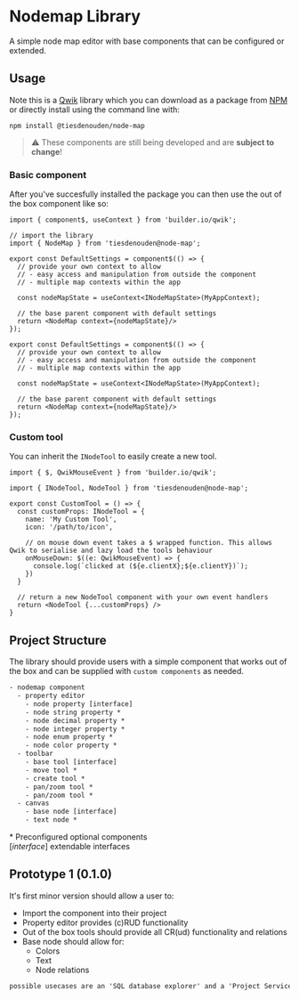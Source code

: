 # Nodemap Library

A simple node map editor with base components that can be configured or extended.

## Usage

Note this is a [Qwik](https://qwik.builder.io/) library which you can download as a package from [NPM](https://www.npmjs.com/package/@tiesdenouden/node-map) or directly install using the command line with:

```shell
npm install @tiesdenouden/node-map
```

> :warning: These components are still being developed and are **subject to change**!

### Basic component

After you've succesfully installed the package you can then use the out of the box component like so:

```JSX
import { component$, useContext } from 'builder.io/qwik';

// import the library
import { NodeMap } from 'tiesdenouden@node-map';

export const DefaultSettings = component$(() => {
  // provide your own context to allow
  // - easy access and manipulation from outside the component
  // - multiple map contexts within the app

  const nodeMapState = useContext<INodeMapState>(MyAppContext);

  // the base parent component with default settings
  return <NodeMap context={nodeMapState}/>
});

export const DefaultSettings = component$(() => {
  // provide your own context to allow
  // - easy access and manipulation from outside the component
  // - multiple map contexts within the app

  const nodeMapState = useContext<INodeMapState>(MyAppContext);

  // the base parent component with default settings
  return <NodeMap context={nodeMapState}/>
});
```

### Custom tool

You can inherit the `INodeTool` to easily create a new tool.

```JSX
import { $, QwikMouseEvent } from 'builder.io/qwik';

import { INodeTool, NodeTool } from 'tiesdenouden@node-map';

export const CustomTool = () => {
  const customProps: INodeTool = {
    name: 'My Custom Tool',
    icon: '/path/to/icon',

    // on mouse down event takes a $ wrapped function. This allows Qwik to serialise and lazy load the tools behaviour
    onMouseDown: $((e: QwikMouseEvent) => {
      console.log(`clicked at (${e.clientX};${e.clientY})`);
    })
  }

  // return a new NodeTool component with your own event handlers
  return <NodeTool {...customProps} />
}
```

## Project Structure

The library should provide users with a simple component that works out of the box and can be supplied with `custom components` as needed.

```txt
- nodemap component
  - property editor
    - node property [interface]
    - node string property *
    - node decimal property *
    - node integer property *
    - node enum property *
    - node color property *
  - toolbar
    - base tool [interface]
    - move tool *
    - create tool *
    - pan/zoom tool *
    - pan/zoom tool *
  - canvas
    - base node [interface]
    - text node *
```

\* Preconfigured optional components \
[_interface_] extendable interfaces

## Prototype 1 (0.1.0)

It's first minor version should allow a user to:

- Import the component into their project
- Property editor provides (c)RUD functionality
- Out of the box tools should provide all CR(ud) functionality and relations
- Base node should allow for:
  - Colors
  - Text
  - Node relations

```txt
possible usecases are an 'SQL database explorer' and a 'Project Service designer'
```
